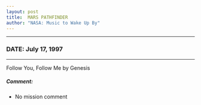 ```yaml
---
layout: post
title:  MARS PATHFINDER
author: "NASA: Music to Wake Up By"
---
```


----
### DATE: July 17, 1997
----
Follow You, Follow Me by Genesis

##### Comment:
* No mission comment

